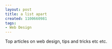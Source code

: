 ```yaml
---
layout: post
title: a list apart
created: 1100660981
tags:
- Web Design
---
```

Top articles on web design, tips and tricks etc etc.
